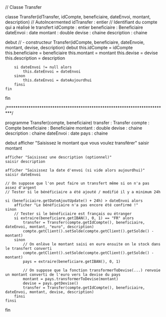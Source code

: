 // Classe Transfer

classe Transfer(idTransfer, idCompte, beneficiaire, dateEnvoi, montant, description)
    // AutoIncermented
    idTransfer : entier
    // Identifiant du compte qui a réalisé le transfert
    idCompte : entier
    beneficiaire : Beneficiaire
    dateEnvoi : date
    montant : double
    devise : chaine
    description : chaine

debut
    // - constructeur
    Transfer(idCompte, beneficiaire, dateEnvoie, montant, devise, description)
    debut
        this.idCompte = idCompte
        this.beneficiaire = beneficiaire
        this.montant = montant
        this.devise = devise
        this.description = description

        si dateEnvoi != null alors
            this.dateEnvoi = dateEnvoi
        sinon
            this.dateEnvoi = dateAujourdhui
        finsi
    fin
fin

/**************************************************************************/

programme Transfer(compte, beneficiaire)
    transfer : Transfer
    compte : Compte
    beneficiaire : Beneficiaire
    montant : double
    devise : chaine
    description : chaine
    dateEnvoi : date
    pays : chaine

debut
    afficher "Saisissez le montant que vous voulez transférer"
    saisir montant

    afficher "Saisissez une description (optionnel)"
    saisir description

    afficher "Saisissez la date d'envoi (si vide alors aujourdhui)"
    saisir dateEnvoi

    // On suppose que l'on peut faire un transfert même si on n'a pas assez d'argent
    // Tester si le bénéficiaire a été ajouté / modifié il y a minimum 24h

    si (beneficiaire.getDateAjoutUpdate() + 24h) > dateEnvoi alors
        afficher "Le bénéficiaire n'a pas encore été confirmé !"
    sinon
        // Tester si le bénéficiaire est français ou étranger
        si extraire(beneficiare.getIBAN(), 0, 1) == "FR" alors
            transfer = Transfer(compte.getIdCompte(), beneficiaire, dateEnvoi, montant, "euro", description)
            compte.getClient().setSolde(compte.getClient().getSolde() - montant)
        sinon
            // On enlève le montant saisi en euro ensuite on le stock dans le transfert converti
            compte.getClient().setSolde(compte.getClient().getSolde() - montant)
            pays = extraire(beneficiare.getIBAN(), 0, 1)

            // On suppose que la fonction transformerToDevise(...) renvoie un montant converti de l'euro vers la devise du pays
            montant = pays.transformerToDevise(montant)
            devise = pays.getDevise()
            transfer = Transfer(compte.getIdCompte(), beneficiaire, dateEnvoi, montant, devise, description)
        finsi
    finsi
fin